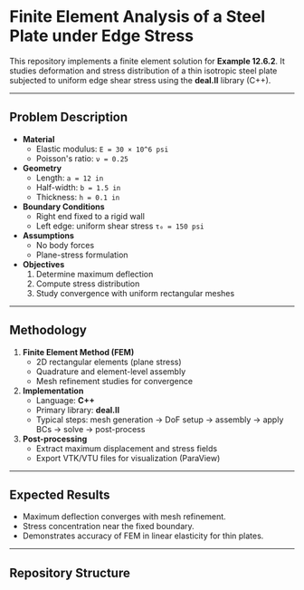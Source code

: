 # Finite Element Analysis of a Steel Plate under Edge Stress

This repository implements a finite element solution for **Example 12.6.2**. It studies deformation and stress distribution of a thin isotropic steel plate subjected to uniform edge shear stress using the **deal.II** library (C++).

---

## Problem Description

- **Material**
  - Elastic modulus: `E = 30 × 10^6 psi`
  - Poisson's ratio: `ν = 0.25`
- **Geometry**
  - Length: `a = 12 in`
  - Half-width: `b = 1.5 in`
  - Thickness: `h = 0.1 in`
- **Boundary Conditions**
  - Right end fixed to a rigid wall
  - Left edge: uniform shear stress `τ₀ = 150 psi`
- **Assumptions**
  - No body forces
  - Plane-stress formulation
- **Objectives**
  1. Determine maximum deflection
  2. Compute stress distribution
  3. Study convergence with uniform rectangular meshes

---

## Methodology

1. **Finite Element Method (FEM)**
   - 2D rectangular elements (plane stress)
   - Quadrature and element-level assembly
   - Mesh refinement studies for convergence
2. **Implementation**
   - Language: **C++**
   - Primary library: **deal.II**
   - Typical steps: mesh generation → DoF setup → assembly → apply BCs → solve → post-process
3. **Post-processing**
   - Extract maximum displacement and stress fields
   - Export VTK/VTU files for visualization (ParaView)

---

## Expected Results

- Maximum deflection converges with mesh refinement.
- Stress concentration near the fixed boundary.
- Demonstrates accuracy of FEM in linear elasticity for thin plates.

---

## Repository Structure

